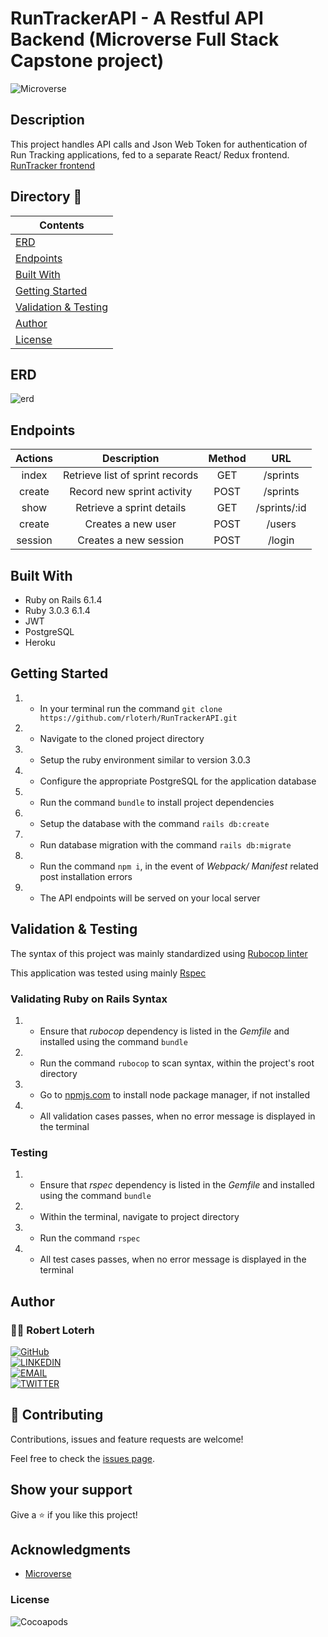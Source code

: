 # RunTrackerAPI - A Restful API Backend (Microverse Full Stack Capstone project)

![Microverse](https://img.shields.io/badge/-Microverse-007bff?style=for-the-badge)

## Description
This project handles API calls and Json Web Token for authentication of Run Tracking applications, fed to a separate React/ Redux frontend. 
[RunTracker frontend](https://github.com/rloterh/RunTracker/tree/build)



## Directory 📙

| Contents                  |
| ------------------------- |
| [ERD](#erd) |
| [Endpoints](#endpoints) |
| [Built With](#built-with)   |
| [Getting Started](#getting-started)   |
| [Validation & Testing](#validation--testing)   |
| [Author](#author)       |
| [License](#license)       |


## ERD

![erd](https://user-images.githubusercontent.com/12745474/146757905-41a3dcee-bdb1-44ce-8a12-a0dacfb57a8f.png)


## Endpoints

| Actions   |             Description           |   Method   | URL           |
|:---------:|:---------------------------------:|:----------:|:-------------:|
| index     | Retrieve list of sprint records   | GET        | /sprints      |
| create    | Record new sprint activity        | POST       | /sprints      |
| show      | Retrieve a sprint details         | GET        | /sprints/:id  |
| create    | Creates a new user                | POST       | /users        |
| session   | Creates a new session             | POST       | /login        |


## Built With

- Ruby on Rails 6.1.4
- Ruby 3.0.3 6.1.4
- JWT
- PostgreSQL
- Heroku


## Getting Started

1. - In your terminal run the command `git clone https://github.com/rloterh/RunTrackerAPI.git`
2. - Navigate to the cloned project directory
3. - Setup the ruby environment similar to version 3.0.3
4. - Configure the appropriate PostgreSQL for the application database
5. - Run the command `bundle` to install project dependencies
6. - Setup the database with the command `rails db:create`
7. - Run database migration with the command `rails db:migrate` 
8. - Run the command `npm i`, in the event of _Webpack/ Manifest_ related post installation errors
9. - The API endpoints will be served on your local server


## Validation & Testing

The syntax of this project was mainly standardized using [Rubocop linter](https://rubocop.org/)

This application was tested using mainly [Rspec](https://rspec.info/)
 

### Validating Ruby on Rails Syntax

1. - Ensure that _rubocop_ dependency is listed in the _Gemfile_ and installed using the command `bundle`
2. - Run the command `rubocop` to scan syntax, within the project's root directory
3. - Go to [npmjs.com](https://www.npmjs.com/get-npm) to install node package manager, if not installed 
4. - All validation cases passes, when no error message is displayed in the terminal


### Testing

1. - Ensure that _rspec_ dependency is listed in the _Gemfile_ and installed using the command `bundle`
2. - Within the terminal, navigate to project directory
4. - Run the command `rspec`
5. - All test cases passes, when no error message is displayed in the terminal



## Author

### 👨‍💻 Robert Loterh

[![GitHub](https://img.shields.io/badge/-GitHub-000?style=for-the-badge&logo=GitHub&logoColor=white)](https://github.com/rloterh) <br>
[![LINKEDIN](https://img.shields.io/badge/-LINKEDIN-0077B5?style=for-the-badge&logo=Linkedin&logoColor=white)](https://www.linkedin.com/in/robert-loterh/) <br>
[![EMAIL](https://img.shields.io/badge/-EMAIL-D14836?style=for-the-badge&logo=Mail.Ru&logoColor=white)](mailto:rloterh@gmail.com) <br>
[![TWITTER](https://img.shields.io/badge/-TWITTER-1DA1F2?style=for-the-badge&logo=Twitter&logoColor=white)](https://twitter.com/RLoterh) <br>


## 🤝 Contributing

Contributions, issues and feature requests are welcome!

Feel free to check the [issues page](https://github.com/rloterh/RunTrackerAPI/issues).


## Show your support

Give a ⭐️ if you like this project!

## Acknowledgments
- [Microverse](https://www.microverse.org/)


### License

![Cocoapods](https://img.shields.io/cocoapods/l/AFNetworking?color=red&style=for-the-badge)